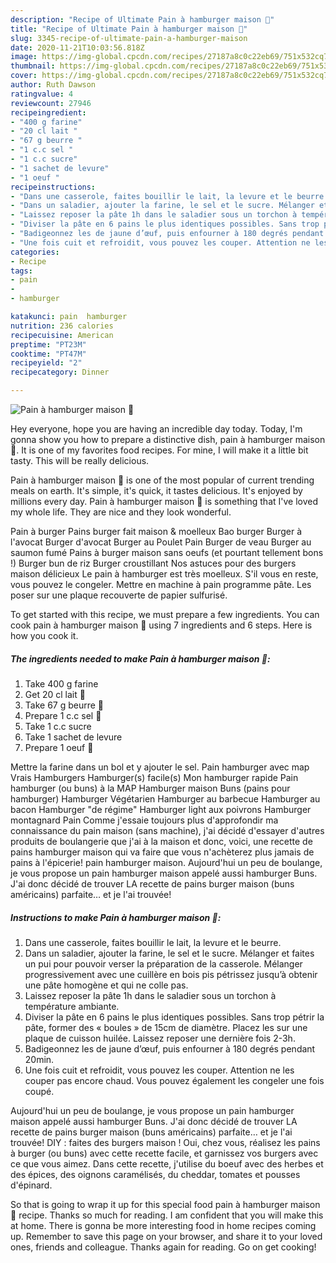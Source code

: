 ```yaml
---
description: "Recipe of Ultimate Pain à hamburger maison 🍔"
title: "Recipe of Ultimate Pain à hamburger maison 🍔"
slug: 3345-recipe-of-ultimate-pain-a-hamburger-maison
date: 2020-11-21T10:03:56.818Z
image: https://img-global.cpcdn.com/recipes/27187a8c0c22eb69/751x532cq70/pain-a-hamburger-maison-🍔-photo-principale-de-la-recette.jpg
thumbnail: https://img-global.cpcdn.com/recipes/27187a8c0c22eb69/751x532cq70/pain-a-hamburger-maison-🍔-photo-principale-de-la-recette.jpg
cover: https://img-global.cpcdn.com/recipes/27187a8c0c22eb69/751x532cq70/pain-a-hamburger-maison-🍔-photo-principale-de-la-recette.jpg
author: Ruth Dawson
ratingvalue: 4
reviewcount: 27946
recipeingredient:
- "400 g farine"
- "20 cl lait "
- "67 g beurre "
- "1 c.c sel "
- "1 c.c sucre"
- "1 sachet de levure"
- "1 oeuf "
recipeinstructions:
- "Dans une casserole, faites bouillir le lait, la levure et le beurre."
- "Dans un saladier, ajouter la farine, le sel et le sucre. Mélanger et faites un pui pour pouvoir verser la préparation de la casserole. Mélanger progressivement avec une cuillère en bois pis pétrissez jusqu’à obtenir une pâte homogène et qui ne colle pas."
- "Laissez reposer la pâte 1h dans le saladier sous un torchon à température ambiante."
- "Diviser la pâte en 6 pains le plus identiques possibles. Sans trop pétrir la pâte, former des « boules » de 15cm de diamètre. Placez les sur une plaque de cuisson huilée. Laissez reposer une dernière fois 2-3h."
- "Badigeonnez les de jaune d’œuf, puis enfourner à 180 degrés pendant 20min."
- "Une fois cuit et refroidit, vous pouvez les couper. Attention ne les couper pas encore chaud. Vous pouvez également les congeler une fois coupé."
categories:
- Recipe
tags:
- pain
- 
- hamburger

katakunci: pain  hamburger 
nutrition: 236 calories
recipecuisine: American
preptime: "PT23M"
cooktime: "PT47M"
recipeyield: "2"
recipecategory: Dinner

---
```



![Pain à hamburger maison 🍔](https://img-global.cpcdn.com/recipes/27187a8c0c22eb69/751x532cq70/pain-a-hamburger-maison-🍔-photo-principale-de-la-recette.jpg)

Hey everyone, hope you are having an incredible day today. Today, I'm gonna show you how to prepare a distinctive dish, pain à hamburger maison 🍔. It is one of my favorites food recipes. For mine, I will make it a little bit tasty. This will be really delicious.

Pain à hamburger maison 🍔 is one of the most popular of current trending meals on earth. It's simple, it's quick, it tastes delicious. It's enjoyed by millions every day. Pain à hamburger maison 🍔 is something that I've loved my whole life. They are nice and they look wonderful.

Pain à burger Pains burger fait maison &amp; moelleux Bao burger Burger à l&#39;avocat Burger d&#39;avocat Burger au Poulet Pain Burger de veau Burger au saumon fumé Pains à burger maison sans oeufs (et pourtant tellement bons !) Burger bun de riz Burger croustillant Nos astuces pour des burgers maison délicieux Le pain à hamburger est très moelleux. S&#39;il vous en reste, vous pouvez le congeler. Mettre en machine à pain programme pâte. Les poser sur une plaque recouverte de papier sulfurisé.


To get started with this recipe, we must prepare a few ingredients. You can cook pain à hamburger maison 🍔 using 7 ingredients and 6 steps. Here is how you cook it.

<!--inarticleads1-->

##### The ingredients needed to make Pain à hamburger maison 🍔:

1. Take 400 g farine
1. Get 20 cl lait 🥛
1. Take 67 g beurre 🧈
1. Prepare 1 c.c sel 🧂
1. Take 1 c.c sucre
1. Take 1 sachet de levure
1. Prepare 1 oeuf 🥚


Mettre la farine dans un bol et y ajouter le sel. Pain hamburger avec map Vrais Hamburgers Hamburger(s) facile(s) Mon hamburger rapide Pain hamburger (ou buns) à la MAP Hamburger maison Buns (pains pour hamburger) Hamburger Végétarien Hamburger au barbecue Hamburger au bacon Hamburger &#34;de régime&#34; Hamburger light aux poivrons Hamburger montagnard Pain Comme j&#39;essaie toujours plus d&#39;approfondir ma connaissance du pain maison (sans machine), j&#39;ai décidé d&#39;essayer d&#39;autres produits de boulangerie que j&#39;ai à la maison et donc, voici, une recette de pains hamburger maison qui va faire que vous n&#39;achèterez plus jamais de pains à l&#39;épicerie! pain hamburger maison. Aujourd&#39;hui un peu de boulange, je vous propose un pain hamburger maison appelé aussi hamburger Buns. J&#39;ai donc décidé de trouver LA recette de pains burger maison (buns américains) parfaite… et je l&#39;ai trouvée! 

<!--inarticleads2-->

##### Instructions to make Pain à hamburger maison 🍔:

1. Dans une casserole, faites bouillir le lait, la levure et le beurre.
1. Dans un saladier, ajouter la farine, le sel et le sucre. Mélanger et faites un pui pour pouvoir verser la préparation de la casserole. Mélanger progressivement avec une cuillère en bois pis pétrissez jusqu’à obtenir une pâte homogène et qui ne colle pas.
1. Laissez reposer la pâte 1h dans le saladier sous un torchon à température ambiante.
1. Diviser la pâte en 6 pains le plus identiques possibles. Sans trop pétrir la pâte, former des « boules » de 15cm de diamètre. Placez les sur une plaque de cuisson huilée. Laissez reposer une dernière fois 2-3h.
1. Badigeonnez les de jaune d’œuf, puis enfourner à 180 degrés pendant 20min.
1. Une fois cuit et refroidit, vous pouvez les couper. Attention ne les couper pas encore chaud. Vous pouvez également les congeler une fois coupé.


Aujourd&#39;hui un peu de boulange, je vous propose un pain hamburger maison appelé aussi hamburger Buns. J&#39;ai donc décidé de trouver LA recette de pains burger maison (buns américains) parfaite… et je l&#39;ai trouvée! DIY : faites des burgers maison ! Oui, chez vous, réalisez les pains à burger (ou buns) avec cette recette facile, et garnissez vos burgers avec ce que vous aimez. Dans cette recette, j&#39;utilise du boeuf avec des herbes et des épices, des oignons caramélisés, du cheddar, tomates et pousses d&#39;épinard. 

So that is going to wrap it up for this special food pain à hamburger maison 🍔 recipe. Thanks so much for reading. I am confident that you will make this at home. There is gonna be more interesting food in home recipes coming up. Remember to save this page on your browser, and share it to your loved ones, friends and colleague. Thanks again for reading. Go on get cooking!
